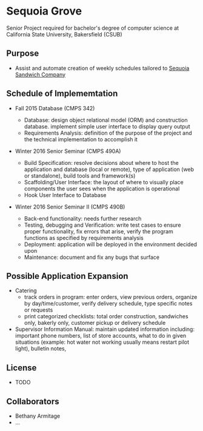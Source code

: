 Sequoia Grove
==
Senior Project required for bachelor's degree of computer science at California State University, Bakersfield (CSUB)

Purpose
--
* Assist and automate creation of weekly schedules tailored to [Sequoia Sandwich Company](https://www.sequoiasandwich.com)

Schedule of Implememtation
--
* Fall 2015 Database (CMPS 342)
  * Database: design object relational model (ORM) and construction database. implement simple user interface to display query output
  * Requirements Analysis: definition of the purpose of the project and the technical implementation to accomplish it

* Winter 2016 Senior Seminar (CMPS 490A)
  * Build Specification: resolve decisions about where to host the application and database (local or remote), type of application (web or standalone), build tools and framework(s)
  * Scaffolding/User Interface: the layout of where to visually place components the user sees when the application is operational
  * Hook User Interface to Database

* Winter 2016 Senior Seminar II (CMPS 490B)
  * Back-end functionality: needs further research
  * Testing, debugging and Verification: write test cases to ensure proper functionality, fix errors that arise, verify the program functions as specified by requirements analysis
  * Deployment: application will be deployed in the environment decided upon
  * Maintenance: document and fix any bugs that surface

Possible Application Expansion
--
* Catering
  * track orders in program: enter orders, view previous orders, organize by day/time/customer, verify delivery schedule, type specific notes or requests
  * print categorized checklists: total order construction, sandwiches only, bakerly only, customer pickup or delivery schedule
* Supervisor Information Manual: maintain updated information including: important phone numbers, list of store accounts, what to do in given situations (example: hot water not working usually means restart pilot light), bulletin notes, 

License
--
* TODO

Collaborators
--
* Bethany Armitage
* ...

